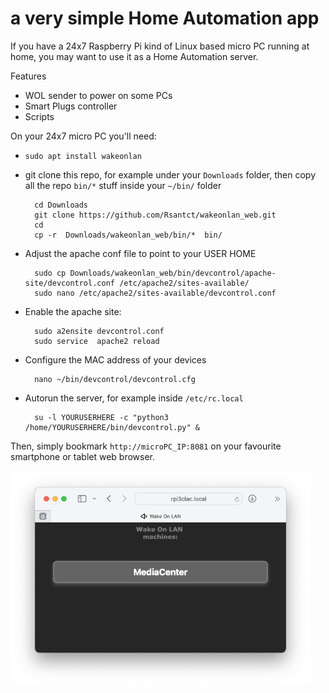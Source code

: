# a very simple Home Automation app

If you have a 24x7 Raspberry Pi kind of Linux based micro PC running at home, you may want to use it as a Home Automation server.

Features
- WOL sender to power on some PCs
- Smart Plugs controller
- Scripts

On your 24x7 micro PC you'll need:

- `sudo apt install wakeonlan`

- git clone this repo, for example under your `Downloads` folder, then copy all the repo `bin/*` stuff inside your `~/bin/` folder

        cd Downloads
        git clone https://github.com/Rsantct/wakeonlan_web.git
        cd
        cp -r  Downloads/wakeonlan_web/bin/*  bin/

- Adjust the apache conf file to point to your USER HOME

        sudo cp Downloads/wakeonlan_web/bin/devcontrol/apache-site/devcontrol.conf /etc/apache2/sites-available/
        sudo nano /etc/apache2/sites-available/devcontrol.conf


- Enable the apache site:

        sudo a2ensite devcontrol.conf
        sudo service  apache2 reload

- Configure the MAC address of your devices

        nano ~/bin/devcontrol/devcontrol.cfg

- Autorun the server, for example inside `/etc/rc.local`

        su -l YOURUSERHERE -c "python3 /home/YOURUSERHERE/bin/devcontrol.py" &


Then, simply bookmark `http://microPC_IP:8081` on your favourite smartphone or tablet web browser.

<a href="url"><img src="bin/devcontrol/img/devcontrol_web.png" align="center" width="480" ></a>
